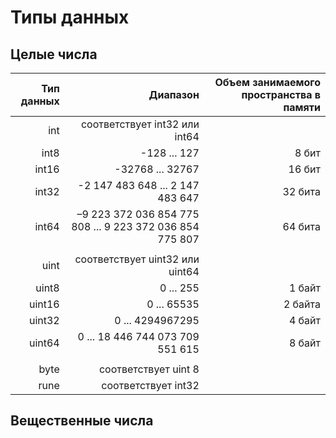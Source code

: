 # Типы данных
## Целые числа

| Тип данных| Диапазон | Объем занимаемого пространства в памяти |
| -----:| -----:| -----:|
| int | соответствует int32 или int64 |
| int8 | -128 ... 127 | 8 бит |
| int16 | -32768 ... 32767 | 16 бит |
| int32 | -2 147 483 648 ... 2 147 483 647 | 32 бита |
| int64 | –9 223 372 036 854 775 808 ... 9 223 372 036 854 775 807 | 64 бита |
||
| uint | соответствует uint32 или uint64 |
| uint8 | 0 ... 255 | 1 байт |
| uint16 |  0 ... 65535 | 2 байта |
| uint32 | 0 ... 4294967295 | 4 байт |
| uint64 | 0 ... 18 446 744 073 709 551 615 | 8 байт |
||
| byte | соответствует uint 8 |
| rune | соответствует int32 |

## Вещественные числа
